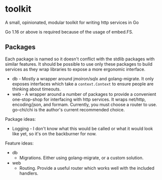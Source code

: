 # toolkit
A small, opinionated, modular toolkit for writing http services in Go

Go 1.16 or above is required because of the usage of embed.FS.

## Packages
Each package is named so it doesn't conflict with the stdlib packages with
similar features. It should be possible to use only these packages to build
services as they wrap libraries to expose a more ergonomic interface.

- db - Mostly a wrapper around jmoiron/sqlx and golang-migrate. It only exposes
  interfaces which take a `context.Context` to ensure people are thinking about
  timeouts.
- web - A wrapper around a number of packages to provide a convenient
  one-stop-shop for interfacing with http services. It wraps net/http,
  encoding/json, and formam. Currently, you must choose a router to use.
  go-chi/chi is the author's current recommended choice.

Package ideas:

- Logging - I don't know what this would be called or what it would look like
  yet, so it's on the backburner for now.

Feature ideas:
- db
    - Migrations. Either using golang-migrate, or a custom solution.
- web
    - Routing. Provide a useful router which works well with the included
      handlers.
